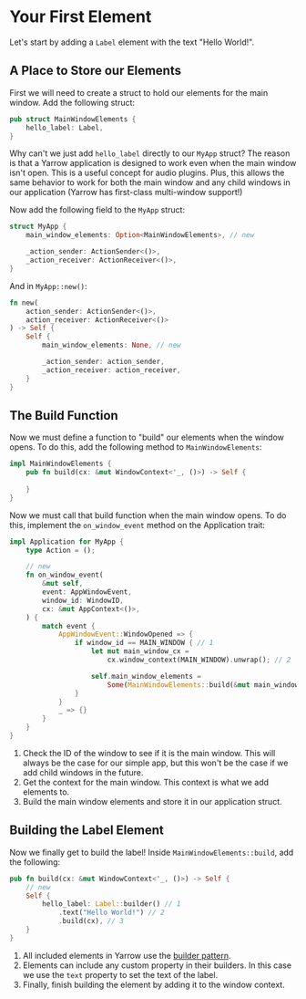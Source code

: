 # Your First Element

Let's start by adding a `Label` element with the text "Hello World!".

## A Place to Store our Elements

First we will need to create a struct to hold our elements for the main window. Add the following struct:

```rust
pub struct MainWindowElements {
    hello_label: Label,
}
```

Why can't we just add `hello_label` directly to our `MyApp` struct? The reason is that a Yarrow application is designed to work even when the main window isn't open. This is a useful concept for audio plugins. Plus, this allows the same behavior to work for both the main window and any child windows in our application (Yarrow has first-class multi-window support!)

Now add the following field to the `MyApp` struct:

```rust
struct MyApp {
    main_window_elements: Option<MainWindowElements>, // new

    _action_sender: ActionSender<()>,
    _action_receiver: ActionReceiver<()>,
}
```

And in `MyApp::new()`:
```rust
fn new(
    action_sender: ActionSender<()>,
    action_receiver: ActionReceiver<()>
) -> Self {
    Self {
        main_window_elements: None, // new

        _action_sender: action_sender,
        _action_receiver: action_receiver,
    }
}
```

## The Build Function

Now we must define a function to "build" our elements when the window opens. To do this, add the following method to `MainWindowElements`:

```rust
impl MainWindowElements {
    pub fn build(cx: &mut WindowContext<'_, ()>) -> Self {
        
    }
}
```

Now we must call that build function when the main window opens. To do this, implement the `on_window_event` method on the Application trait:

```rust
impl Application for MyApp {
    type Action = ();

    // new
    fn on_window_event(
        &mut self,
        event: AppWindowEvent,
        window_id: WindowID,
        cx: &mut AppContext<()>,
    ) {
        match event {
            AppWindowEvent::WindowOpened => {
                if window_id == MAIN_WINDOW { // 1
                    let mut main_window_cx =
                        cx.window_context(MAIN_WINDOW).unwrap(); // 2

                    self.main_window_elements =
                        Some(MainWindowElements::build(&mut main_window_cx)); // 3
                }
            }
            _ => {}
        }
    }
}
```

1. Check the ID of the window to see if it is the main window. This will always be the case for our simple app, but this won't be the case if we add child windows in the future.
2. Get the context for the main window. This context is what we add elements to.
3. Build the main window elements and store it in our application struct.

## Building the Label Element

Now we finally get to build the label! Inside `MainWindowElements::build`, add the following:

```rust
pub fn build(cx: &mut WindowContext<'_, ()>) -> Self {
    // new
    Self {
        hello_label: Label::builder() // 1
            .text("Hello World!") // 2
            .build(cx), // 3
    }
}
```

1. All included elements in Yarrow use the [builder pattern](https://rust-unofficial.github.io/patterns/patterns/creational/builder.html).
2. Elements can include any custom property in their builders. In this case we use the `text` property to set the text of the label.
3. Finally, finish building the element by adding it to the window context.
